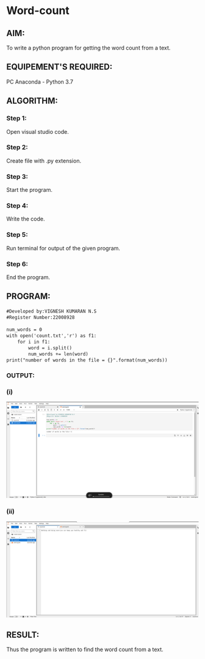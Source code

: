 # Word-count
## AIM:
To write a python program for getting the word count from a text.
## EQUIPEMENT'S REQUIRED: 
PC
Anaconda - Python 3.7
## ALGORITHM: 
### Step 1:
Open visual studio code.

### Step 2:
Create file with .py extension.

### Step 3:
Start the program.

### Step 4:
Write the code.

### Step 5:
Run terminal for output of the given program.

### Step 6:
End the program.

## PROGRAM:
```
#Developed by:VIGNESH KUMARAN N.S 
#Register Number:22008928

num_words = 0 
with open('count.txt','r') as f1: 
    for i in f1:
        word = i.split() 
        num_words += len(word)
print("number of words in the file = {}".format(num_words))
```
### OUTPUT:
### (i) 
![w](./word.png)
### (ii)
![c](./count.png)

## RESULT:
Thus the program is written to find the word count from a text.

